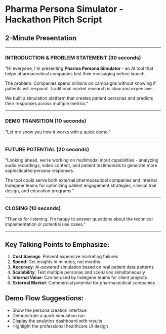 # Pharma Persona Simulator - Hackathon Pitch Script
## 2-Minute Presentation

---

### **INTRODUCTION & PROBLEM STATEMENT (30 seconds)**
"Hi everyone, I'm presenting **Pharma Persona Simulator** - an AI tool that helps pharmaceutical companies test their messaging before launch.

The problem: Companies spend millions on campaigns without knowing if patients will respond. Traditional market research is slow and expensive.

We built a simulation platform that creates patient personas and predicts their responses across multiple metrics."

---

### **DEMO TRANSITION (10 seconds)**
"Let me show you how it works with a quick demo."

---

### **FUTURE POTENTIAL (20 seconds)**
"Looking ahead, we're working on multimodal input capabilities - analyzing audio recordings, video content, and patient testimonials to generate more sophisticated persona responses.

The tool could serve both external pharmaceutical companies and internal Indegene teams for optimizing patient engagement strategies, clinical trial design, and education programs."

---

### **CLOSING (10 seconds)**
"Thanks for listening. I'm happy to answer questions about the technical implementation or potential use cases."

---

## **Key Talking Points to Emphasize:**

1. **Cost Savings**: Prevent expensive marketing failures
2. **Speed**: Get insights in minutes, not months
3. **Accuracy**: AI-powered simulation based on real patient data patterns
4. **Scalability**: Test multiple personas and scenarios simultaneously
5. **Internal Value**: Can be used by Indegene teams for client projects
6. **External Market**: Commercial potential for pharmaceutical companies

## **Demo Flow Suggestions:**
- Show the persona creation interface
- Demonstrate a quick simulation run
- Display the analytics dashboard with results
- Highlight the professional healthcare UI design
